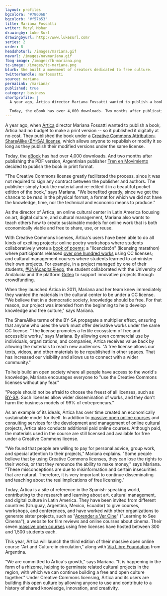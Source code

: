 ```yaml
---
layout: profiles
bgcolora: "#786D6B"
bgcolorb: "#f57b53"
title: Mariana Fossatti
writer: Meryl Mohan
drawingby: Luke Surl
drawingbyurl: http://www.lukesurl.com/
series: 2
order: 8
headshoturl: /images/mariana.gif
navurl: /images/navmariana.gif
fbog-image: /images/fb-mariana.png
tc-image: /images/tc-mariana.png
blurb: She built a movement of creators dedicated to free culture.
twitterhandle: marfossatti
source: mariana
permalink: /mariana/
published: true
category: business
shortprofile: |
  A year ago, Ártica director Mariana Fossatti wanted to publish a book. Ártica, an online cultural center in Latin America, had no budget to print the book&#160;--- so it published it online under a Creative Commons license&#160;--- at zero cost. 

  Today, the eBook has over 4,000 downloads. Two months after publication, an Argentinian publisher also decided to publish the book in print, a format for which Ártica did not have the knowledge, time, nor the technical and economic means to produce. "A free license allows our texts, videos, and other materials to be republished in other spaces. That has increased our visibility and allows us to connect with a wider community."
---
```


A year ago, when [Ártica](http://articaonline.com) director Mariana Fossatti wanted to publish a book, Ártica had no budget to make a print version -- so it published it digitally at no cost. They published the book under a [Creative Commons Attribution-ShareAlike (BY-SA) license](http://creativecommons.org/licenses/by-sa/4.0/), which allows anyone to republish or modify it so long as they publish their modified versions under the same license. 

Today, the [eBook](http://www.articaonline.com/e-book-arte-y-cultura-en-circulacion-introduccion-al-derecho-de-autor-y-las-licencias-libres/) has had over 4,000 downloads. And two months after publishing the PDF version, Argentinian publisher [Tren en Movimiento](http://www.trenenmovimiento.com.ar/sl.html) decided to publish the book in print format. 

"The Creative Commons license greatly facilitated the process, since it was not required to sign any contract between the publisher and authors. The publisher simply took the material and re-edited it in a beautiful pocket edition of the book," says Mariana. "We benefited greatly, since we got the chance to be read in the physical format, a format for which we did not have the knowledge, time, nor the technical and economic means to produce."

As the director of Ártica, an online cultural center in Latin America focusing on art, digital culture, and cultural management, Mariana also wants to teach others how to create sustainable models for online work that is both economically viable and free to share, use, or reuse. 

With Creative Commons licenses, Ártica's users have been able to do all kinds of exciting projects: online poetry workshops where students collaboratively wrote a [book of poems](http://www.articaonline.com/poemas-de-cinco-paises/); a "licenciatón" (licensing marathon) where participants released [over one hundred works](https://docs.google.com/a/creativecommons.org/spreadsheet/ccc?key=0AmA01Th5vwTYdERjOWRPSVFVLXFpbnBEVXF1UkFnZ1E&usp=drive_web#gid=0) using CC licenses; and cultural management courses where students learned to administer their own projects. For example, in a project managed by one of their students, [#UNIAcapitalRiego](http://goteo.org/call/unia-capital-riego/), the student collaborated with the University of Andalucía and the platform [Goteo](http://goteo.org/) to support innovative projects through crowdfunding. 

When they launched Ártica in 2011, Mariana and her team knew immediately they wanted the materials in the cultural center to be under a CC license. "We believe that in a democratic society, knowledge should be free. For that reason, our project was intended from the beginning to help develop knowledge and free culture," says Mariana. 

The ShareAlike terms of the BY-SA propagate a multiplier effect, ensuring that anyone who uses the work must offer derivative works under the same CC license. "The license promotes a fertile ecosystem of free and accessible works," says Mariana. By allowing even commercial use by individuals, organizations, and companies, Ártica receives value back by allowing the materials to reach new audiences. "A free license allows our texts, videos, and other materials to be republished in other spaces. That has increased our visibility and allows us to connect with a wider community."

To help build an open society where all people have access to the world's knowledge, Mariana encourages everyone to "use the Creative Commons licenses without any fear." 

"People should not be afraid to choose the freest of all licenses, such as [BY-SA](http://creativecommons.org/licenses/by-sa/4.0/). Such licenses allow wider dissemination of works, and they don't harm the business models of 99% of entrepreneurs."

As an example of its ideals, Ártica has over time created an economically sustainable model for itself. In addition to [massive open online courses](http://en.wikipedia.org/wiki/Massive_open_online_course) and consulting services for the development and management of online cultural projects, Ártica also conducts additional paid online courses. Although paid, the materials used in the course are still licensed and available for free under a Creative Commons license. 

"We found that people are willing to pay for personal advice, group work, and special attention to their projects," Mariana explains. "Some people believe that by using Creative Commons licenses, they can lose the rights to their works, or that they renounce the ability to make money," says Mariana. "These misconceptions are due to misinformation and certain insecurities that are natural. Therefore, it is very important to continue disseminating and teaching about the real implications of free licensing."

Today, Ártica is a site of reference in the Spanish-speaking world, contributing to the research and learning about art, cultural management, and digital culture in Latin America. They have been invited from different countries (Uruguay, Argentina, Mexico, Ecuador) to give courses, workshops, and conferences, and have worked with other organizations to generate sister projects, such as "[Aprender a Ver Cine](http://aprenderavercine.com/)" ("Learning to See Cinema"), a website for film reviews and online courses about cinema. Their seven [massive open courses](http://www.articaonline.com/repositorio-de-cursos-abiertos/) using free licenses have hosted between 300 and 1,500 students each. 

This year, Ártica will launch the third edition of their massive open online course "Art and Culture in circulation," along with [Vía Libre Foundation](http://www.vialibre.org.ar/) from Argentina. 

"We are committed to Ártica's growth," says Mariana. "It is happening in the form of a rhizome, helping to germinate related cultural projects in the region, with which we can continue building a free and open culture together." Under Creative Commons licensing, Ártica and its users are building this open culture by allowing anyone to use and contribute to a history of shared knowledge, innovation, and creativity.